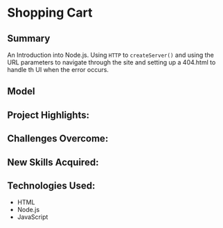 # Shopping Cart

## Summary

An Introduction into Node.js. Using `HTTP` to `createServer()` and using the URL parameters to navigate through the site and setting up a 404.html to handle th UI when the error occurs.

## Model

## Project Highlights:

## Challenges Overcome:

## New Skills Acquired:

## Technologies Used:

- HTML
- Node.js
- JavaScript
